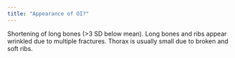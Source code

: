 ```yaml
---
title: "Appearance of OI?"
---
```

Shortening of long bones (&gt;3 SD below mean). Long bones and ribs appear wrinkled due to multiple fractures. Thorax is usually small due to broken and soft ribs.

